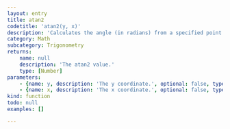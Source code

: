```yaml
---
layout: entry
title: atan2
codetitle: 'atan2(y, x)'
description: 'Calculates the angle (in radians) from a specified point to the coordinate origin as measured from the positive x-axis. Values are returned as a float in the range from PI to -PI. The atan2() function is most often used for orienting geometry to the position of the cursor. Note: The y-coordinate of the point is the first parameter and the x-coordinate is the second due the the structure of calculating the tangent.'
category: Math
subcategory: Trigonometry
returns:
    name: null
    description: 'The atan2 value.'
    type: [Number]
parameters:
    - {name: y, description: 'The y coordinate.', optional: false, type: [Number]}
    - {name: x, description: 'The x coordinate.', optional: false, type: [Number]}
kind: function
todo: null
examples: []

---
```


